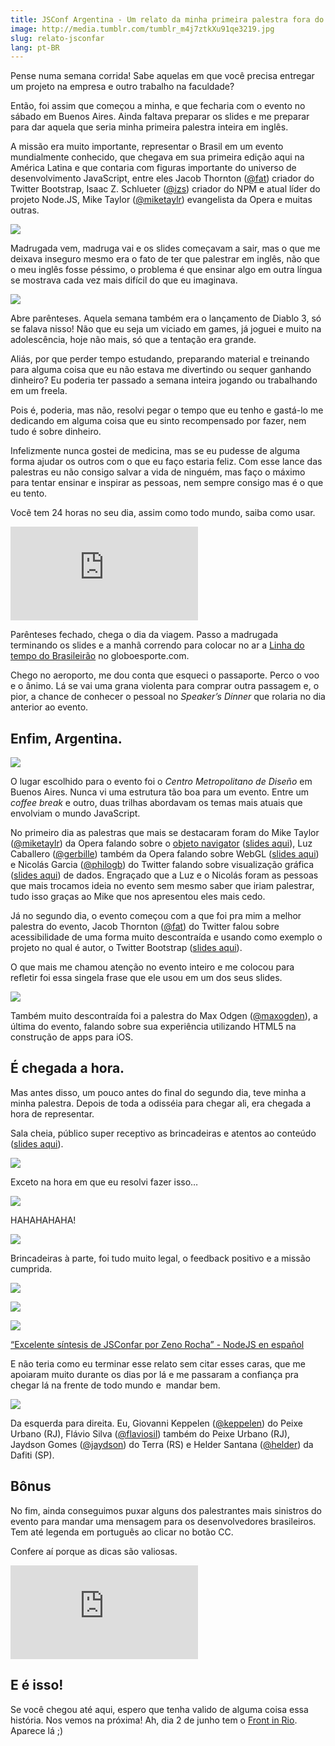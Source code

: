 ```yaml
---
title: JSConf Argentina - Um relato da minha primeira palestra fora do Brasil
image: http://media.tumblr.com/tumblr_m4j7ztkXu91qe3219.jpg
slug: relato-jsconfar
lang: pt-BR
---
```


Pense numa semana corrida! Sabe aquelas em que você precisa entregar um projeto na empresa e outro trabalho na faculdade?

Então, foi assim que começou a minha, e que fecharia com o evento no sábado em Buenos Aires. Ainda faltava preparar os slides e me preparar para dar aquela que seria minha primeira palestra inteira em inglês.

A missão era muito importante, representar o Brasil em um evento mundialmente conhecido, que chegava em sua primeira edição aqui na América Latina e que contaria com figuras importante do universo de desenvolvimento JavaScript, entre eles Jacob Thornton ([@fat](https://twitter.com/fat)) criador do Twitter Bootstrap, Isaac Z. Schlueter ([@izs](https://twitter.com/izs)) criador do NPM e atual líder do projeto Node.JS, Mike Taylor ([@miketaylr](https://twitter.com/#!/miketaylr)) evangelista da Opera e muitas outras.

<!-- more -->

[![](http://media.tumblr.com/tumblr_m4j8mxWMLX1qe3219.jpg)](http://jsconf.com.ar/)

Madrugada vem, madruga vai e os slides começavam a sair, mas o que me deixava inseguro mesmo era o fato de ter que palestrar em inglês, não que o meu inglês fosse péssimo, o problema é que ensinar algo em outra língua se mostrava cada vez mais difícil do que eu imaginava. 

![](http://media.tumblr.com/tumblr_m4j8wnLFVW1qe3219.jpg)

Abre parênteses. Aquela semana também era o lançamento de Diablo 3, só se falava nisso! Não que eu seja um viciado em games, já joguei e muito na adolescência, hoje não mais, só que a tentação era grande.

Aliás, por que perder tempo estudando, preparando material e treinando para alguma coisa que eu não estava me divertindo ou sequer ganhando dinheiro? Eu poderia ter passado a semana inteira jogando ou trabalhando em um freela.

Pois é, poderia, mas não, resolvi pegar o tempo que eu tenho e gastá-lo me dedicando em alguma coisa que eu sinto recompensado por fazer, nem tudo é sobre dinheiro.

Infelizmente nunca gostei de medicina, mas se eu pudesse de alguma forma ajudar os outros com o que eu faço estaria feliz. Com esse lance das palestras eu não consigo salvar a vida de ninguém, mas faço o máximo para tentar ensinar e inspirar as pessoas, nem sempre consigo mas é o que eu tento.

Você tem 24 horas no seu dia, assim como todo mundo, saiba como usar.

<div class="iframe-wrap">
  <iframe src="http://www.youtube.com/embed/relato-jsconfar.html" frameborder="0" allowfullscreen="true">
  </iframe>
</div>

Parênteses fechado, chega o dia da viagem. Passo a madrugada terminando os slides e a manhã correndo para colocar no ar a [Linha do tempo do Brasileirão](http://estatico.globoesporte.globo.com/linha-do-tempo/) no globoesporte.com.

Chego no aeroporto, me dou conta que esqueci o passaporte. Perco o voo e o ânimo. Lá se vai uma grana violenta para comprar outra passagem e, o pior, a chance de conhecer o pessoal no _Speaker’s Dinner_ que rolaria no dia anterior ao evento.

## Enfim, Argentina.

![](http://media.tumblr.com/tumblr_m4j8x1YIQ31qe3219.jpg)

O lugar escolhido para o evento foi o _Centro Metropolitano de Diseño_ em Buenos Aires. Nunca vi uma estrutura tão boa para um evento. Entre um _coffee break_ e outro, duas trilhas abordavam os temas mais atuais que envolviam o mundo JavaScript.

No primeiro dia as palestras que mais se destacaram foram do Mike Taylor ([@miketaylr](https://twitter.com/#!/miketaylr)) da Opera falando sobre o [objeto navigator](https://developer.mozilla.org/en/DOM/window.navigator) ([slides aqui](http://miketaylr.com/pres/jsconfar/shower/)), Luz Caballero ([@gerbille](https://twitter.com/#!/gerbille)) também da Opera falando sobre WebGL ([slides aqui](http://www.slideshare.net/gerbille/webgl-para-javascripters)) e Nicolás Garcia ([@philogb](https://twitter.com/#!/philogb)) do Twitter falando sobre visualização gráfica ([slides aqui](http://www.slideshare.net/philogb/javascript-para-graficos-y-visualizacion-de-datos)) de dados. Engraçado que a Luz e o Nicolás foram as pessoas que mais trocamos ideia no evento sem mesmo saber que iriam palestrar, tudo isso graças ao Mike que nos apresentou eles mais cedo.

Já no segundo dia, o evento começou com a que foi pra mim a melhor palestra do evento, Jacob Thornton ([@fat](https://twitter.com/fat)) do Twitter falou sobre acessibilidade de uma forma muito descontraída e usando como exemplo o projeto no qual é autor, o Twitter Bootstrap ([slides aqui](https://speakerdeck.com/u/fat/p/borges)).

O que mais me chamou atenção no evento inteiro e me colocou para refletir foi essa singela frase que ele usou em um dos seus slides.

[![](http://media.tumblr.com/tumblr_m4ja81ScE01qe3219.jpg)](http://wordsbyf.at/2012/05/21/jsconf-argentina-2012/)

Também muito descontraída foi a palestra do Max Odgen ([@maxogden](https://twitter.com/#!/maxogden)), a última do evento, falando sobre sua experiência utilizando HTML5 na construção de apps para iOS.

## É chegada a hora.

Mas antes disso, um pouco antes do final do segundo dia, teve minha a minha palestra. Depois de toda a odisséia para chegar ali, era chegada a hora de representar.

Sala cheia, público super receptivo as brincadeiras e atentos ao conteúdo ([slides aqui](http://talks.zenorocha.com/jsconf/)).

![](http://media.tumblr.com/tumblr_m4j90idYAt1qe3219.jpg)

Exceto na hora em que eu resolvi fazer isso…

![](http://media.tumblr.com/tumblr_m4jyo4kMnC1qe3219.jpg)

HAHAHAHAHA!

[![](http://media.tumblr.com/tumblr_m4jacwlSd81qe3219.jpg)](https://twitter.com/mmednik/status/204309435391295488)

Brincadeiras à parte, foi tudo muito legal, o feedback positivo e a missão cumprida.

[![](http://media.tumblr.com/tumblr_m4ja8bMqc71qe3219.jpg)](https://twitter.com/jsconfar/statuses/202898792800980992)

[![](http://media.tumblr.com/tumblr_m4jaaoqxRB1qe3219.jpg)](https://twitter.com/palamago/status/204307720764010497)

[![](http://media.tumblr.com/tumblr_m4jafsXrVJ1qe3219.jpg)](https://twitter.com/dcaliri/status/204307039604838400)

[“Excelente síntesis de JSConfar por Zeno Rocha” - NodeJS en español](http://www.nodejs.es/excelente-sintesis-jsconfar-zeno-rocha/)

E não teria como eu terminar esse relato sem citar esses caras, que me apoiaram muito durante os dias por lá e me passaram a confiança pra chegar lá na frente de todo mundo e  mandar bem.

![](http://media.tumblr.com/tumblr_m4jaxgUNUk1qe3219.jpg)

Da esquerda para direita. Eu, Giovanni Keppelen ([@keppelen](https://twitter.com/#!/keppelen)) do Peixe Urbano (RJ), Flávio Silva ([@flaviosil](https://twitter.com/#!/flaviosil)) também do Peixe Urbano (RJ), Jaydson Gomes ([@jaydson](https://twitter.com/#!/jaydson)) do Terra (RS) e Helder Santana ([@helder](https://twitter.com/#!/helder)) da Dafiti (SP).

## Bônus

No fim, ainda conseguimos puxar alguns dos palestrantes mais sinistros do evento para mandar uma mensagem para os desenvolvedores brasileiros. Tem até legenda em português ao clicar no botão CC. 

Confere aí porque as dicas são valiosas.

<div class="iframe-wrap">
  <iframe src="http://www.youtube.com/embed/wxDBF3OOaRA" frameborder="0" allowfullscreen="true">
  </iframe>
</div>

## E é isso!

Se você chegou até aqui, espero que tenha valido de alguma coisa essa história. Nos vemos na próxima! Ah, dia 2 de junho tem o [Front in Rio](http://frontinrio.com.br). Aparece lá ;)